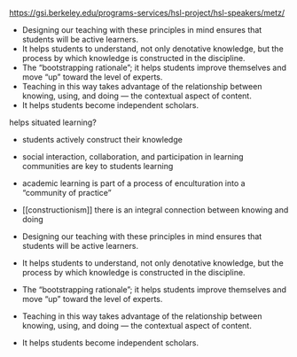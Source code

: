 https://gsi.berkeley.edu/programs-services/hsl-project/hsl-speakers/metz/
-   Designing our teaching with these principles in mind ensures that students will be active learners.
-   It helps students to understand, not only denotative knowledge, but the process by which knowledge is constructed in the discipline.
-   The “bootstrapping rationale”; it helps students improve themselves and move “up” toward the level of experts.
-   Teaching in this way takes advantage of the relationship between knowing, using, and doing — the contextual aspect of content.
-   It helps students become independent scholars.

helps situated learning?

-   students actively construct their knowledge
-   social interaction, collaboration, and participation in learning communities are key to students learning
-   academic learning is part of a process of enculturation into a “community of practice”
-  [[constructionism]] there is an integral connection between knowing and doing


-   Designing our teaching with these principles in mind ensures that students will be active learners.
-   It helps students to understand, not only denotative knowledge, but the process by which knowledge is constructed in the discipline.
-   The “bootstrapping rationale”; it helps students improve themselves and move “up” toward the level of experts.
-   Teaching in this way takes advantage of the relationship between knowing, using, and doing — the contextual aspect of content.
-   It helps students become independent scholars.